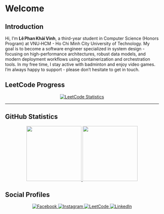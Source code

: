 # Welcome

## Introduction
Hi, I’m **Lê Phan Khải Vinh**, a third-year student in Computer Science (Honors Program) at VNU‑HCM - Ho Chi Minh City University of Technology. My goal is to become a software engineer specialized in system design - focusing on high-performance architectures, robust data models, and modern deployment workflows using containerization and orchestration tools. In my free time, I stay active with badminton and enjoy video games. I’m always happy to support - please don’t hesitate to get in touch.

## LeetCode Progress

<div align="center">
  <a href="https://leetcode.com/u/Hnivel/">
    <img src="https://leetcard.jacoblin.cool/Hnivel?animation=true&cache=3600" alt="LeetCode Statistics" />
  </a>
</div>

---

## GitHub Statistics

<div align="center">
  <a href="https://github.com/Hnivel">
    <img height="180em" src="https://github-readme-statistics-jet.vercel.app/api?username=Hnivel&show_icons=true&theme=dark&include_all_commits=true&count_private=true&show=reviews,prs_merged&hide=stars,contribs&custom_title=GitHub%20Statistics"/>
    <img height="180em" src="https://github-readme-statistics-jet.vercel.app/api/top-langs/?username=Hnivel&layout=compact&langs_count=8&theme=dark&custom_title=Programming%20Languages"/>
  </a>
</div>

## Social Profiles

<p align="center">
  <a href="https://www.facebook.com/LePhanKhaiVinh/" target="_blank">
    <img alt="Facebook" src="https://img.shields.io/badge/Facebook-1877F2?style=for-the-badge&logo=facebook&logoColor=white"/>
  </a>
  <a href="https://www.instagram.com/_.hnivel._" target="_blank">
    <img alt="Instagram" src="https://img.shields.io/badge/Instagram-E4405F?style=for-the-badge&logo=instagram&logoColor=white"/>
  </a>
  <a href="https://leetcode.com/u/Hnivel/" target="_blank">
    <img alt="LeetCode" src="https://img.shields.io/badge/LeetCode-FFA116?style=for-the-badge&logo=leetcode&logoColor=white"/>
  </a>
  <a href="https://www.linkedin.com/in/lephankhaivinh/" target="_blank">
    <img alt="LinkedIn" src="https://img.shields.io/badge/LinkedIn-0077B5?style=for-the-badge&logo=linkedin&logoColor=white"/>
  </a>
</p>
